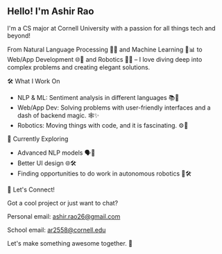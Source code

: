 ## Hello! I'm Ashir Rao

I'm a CS major at Cornell University with a passion for all things tech and beyond! 

From Natural Language Processing 🧠📝 and Machine Learning 🤖📊 to Web/App Development 🌐📱 and Robotics 🤖🤖 – I love diving deep into complex problems and creating elegant solutions.

🛠️ What I Work On
- NLP & ML: Sentiment analysis in different languages 📚🔎
- Web/App Dev: Solving problems with user-friendly interfaces and a dash of backend magic. 🕸️✨
- Robotics: Moving things with code, and it is fascinating. ⚙️🤖

🔭 Currently Exploring
- Advanced NLP models 🗣️🤖
- Better UI design 🌐🛠️
- Finding opportunities to do work in autonomous robotics 🤖🛠️

💬 Let's Connect!

Got a cool project or just want to chat?

Personal email: ashir.rao26@gmail.com

School email: ar2558@cornell.edu


Let's make something awesome together. 🌟

<!--
**Ash1R/Ash1R** is a ✨ _special_ ✨ repository because its `README.md` (this file) appears on your GitHub profile.

Here are some ideas to get you started:

- 🔭 I’m currently working on ...
- 🌱 I’m currently learning ...
- 👯 I’m looking to collaborate on ...
- 🤔 I’m looking for help with ...
- 💬 Ask me about ...
- 📫 How to reach me: ...
- 😄 Pronouns: ...
- ⚡ Fun fact: ...
-->
